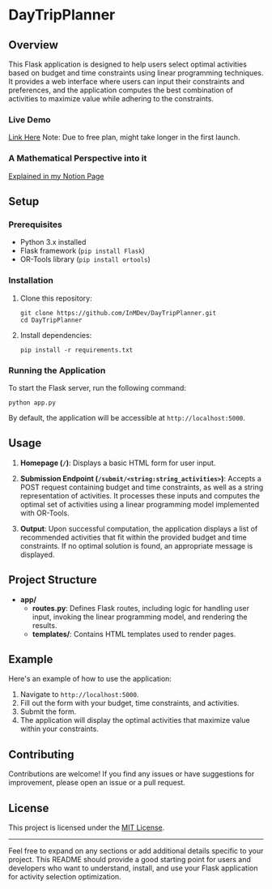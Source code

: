 # DayTripPlanner

## Overview

This Flask application is designed to help users select optimal activities based on budget and time constraints using linear programming techniques. It provides a web interface where users can input their constraints and preferences, and the application computes the best combination of activities to maximize value while adhering to the constraints.

### Live Demo
[Link Here](https://dayplanner-vifc.onrender.com/)
Note: Due to free plan, might take longer in the first launch.

### A Mathematical Perspective into it
[Explained in my Notion Page](https://www.notion.so/inzaghi/Optimize-dating-plan-in-Vancouver-Artifact-1-17e2b6100f324c9bb6b8ba8c14c2d956)

## Setup

### Prerequisites

- Python 3.x installed
- Flask framework (`pip install Flask`)
- OR-Tools library (`pip install ortools`)

### Installation

1. Clone this repository:
   ```
   git clone https://github.com/InMDev/DayTripPlanner.git
   cd DayTripPlanner
   ```

2. Install dependencies:
   ```
   pip install -r requirements.txt
   ```

### Running the Application

To start the Flask server, run the following command:
```
python app.py
```

By default, the application will be accessible at `http://localhost:5000`.

## Usage

1. **Homepage (`/`)**: Displays a basic HTML form for user input.

2. **Submission Endpoint (`/submit/<string:string_activities>`)**: Accepts a POST request containing budget and time constraints, as well as a string representation of activities. It processes these inputs and computes the optimal set of activities using a linear programming model implemented with OR-Tools.

3. **Output**: Upon successful computation, the application displays a list of recommended activities that fit within the provided budget and time constraints. If no optimal solution is found, an appropriate message is displayed.

## Project Structure

- **app/**
  - **routes.py**: Defines Flask routes, including logic for handling user input, invoking the linear programming model, and rendering the results.
  - **templates/**: Contains HTML templates used to render pages.

## Example

Here's an example of how to use the application:

1. Navigate to `http://localhost:5000`.
2. Fill out the form with your budget, time constraints, and activities.
3. Submit the form.
4. The application will display the optimal activities that maximize value within your constraints.

## Contributing

Contributions are welcome! If you find any issues or have suggestions for improvement, please open an issue or a pull request.

## License

This project is licensed under the [MIT License](LICENSE).

---

Feel free to expand on any sections or add additional details specific to your project. This README should provide a good starting point for users and developers who want to understand, install, and use your Flask application for activity selection optimization.
